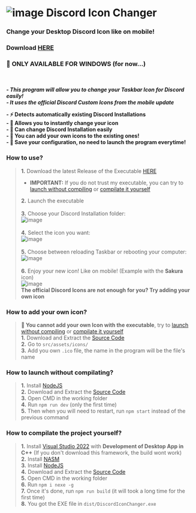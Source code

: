 # ![image](https://github.com/Ezzud/Discord-Icon-Changer/assets/44119886/57eb02d5-d2eb-4dec-bb8b-0066ac9c1304) Discord Icon Changer
### Change your Desktop Discord Icon like on mobile!
### Download [HERE](https://github.com/Ezzud/Discord-Icon-Changer/releases/download/1.0.1/DiscordIconChanger.exe)
### 📛 **ONLY AVAILABLE FOR WINDOWS** (for now...)
<br><br>
  ***- This program will allow you to change your **Taskbar Icon** for Discord easily!***<br>
  ***- It uses the official Discord Custom Icons from the mobile update***<br>

  **- ⚡ Detects automatically existing Discord Installations**<br>
  **- 🎃 Allows you to instantly change your icon**<br>
  **- 🎈 Can change Discord Installation easily**<br>
  **- 👤 You can add your own icons to the existing ones!**<br>
  **- 🔧 Save your configuration, no need to launch the program everytime!**<br>



### How to use?
> **1.** Download the latest Release of the Executable [HERE](https://github.com/Ezzud/Discord-Icon-Changer/releases)<br>
> - **IMPORTANT:** If you do not trust my executable, you can try to [launch without compiling](https://github.com/Ezzud/Discord-Icon-Changer/edit/master/README.md#how-to-launch-without-compilating) or [compilate it yourself](https://github.com/Ezzud/Discord-Icon-Changer/edit/master/README.md#how-to-compilate-the-project-yourself)<br>
> 
> **2.** Launch the executable<br><br>
> **3.** Choose your Discord Installation folder:<br>
> ![image](https://github.com/Ezzud/Discord-Icon-Changer/assets/44119886/99580ac2-dadd-4f99-8386-488953fbc049)<br><br>
> **4.** Select the icon you want:<br>
> ![image](https://github.com/Ezzud/Discord-Icon-Changer/assets/44119886/7f145743-d97d-4f80-a2c0-7ac084d2e0c2)<br><br>
> **5.** Choose between reloading Taskbar or rebooting your computer:<br>
> ![image](https://github.com/Ezzud/Discord-Icon-Changer/assets/44119886/eb641a8c-30dc-41d2-8e82-3e609d82f652)<br><br>
> **6.** Enjoy your new icon! Like on mobile! (Example with the **Sakura** icon)<br>
> ![image](https://github.com/Ezzud/Discord-Icon-Changer/assets/44119886/57eb02d5-d2eb-4dec-bb8b-0066ac9c1304)<br>
> **The official Discord Icons are not enough for you? Try adding your own icon**<br>

### How to add your own icon?
> **📛 You cannot add your own Icon with the executable**, try to [launch without compiling](https://github.com/Ezzud/Discord-Icon-Changer/edit/master/README.md#how-to-launch-without-compilating) or [compilate it yourself](https://github.com/Ezzud/Discord-Icon-Changer/edit/master/README.md#how-to-compilate-the-project-yourself)<br>
> **1.** Download and Extract the [Source Code](https://github.com/Ezzud/Discord-Icon-Changer)<br>
> **2.** Go to `src/assets/icons/`<br>
> **3.** Add you own `.ico` file, the name in the program will be the file's name<br>



### How to launch without compilating?
> **1.** Install [NodeJS](https://nodejs.org/)<br>
> **2.** Download and Extract the [Source Code](https://github.com/Ezzud/Discord-Icon-Changer)<br>
> **3.** Open CMD in the working folder<br>
> **4.** Run `npm run dev` (only the first time)<br>
> **5.** Then when you will need to restart, run `npm start` instead of the previous command<br>

### How to compilate the project yourself?
> **1.** Install [Visual Studio 2022](https://visualstudio.microsoft.com/fr/) with **Development of Desktop App in C++** (If you don't download this framework, the build wont work)<br>
> **2.** Install [NASM](https://www.nasm.us)<br>
> **3.** Install [NodeJS](https://nodejs.org/)<br>
> **4.** Download and Extract the [Source Code](https://github.com/Ezzud/Discord-Icon-Changer)<br>
> **5.** Open CMD in the working folder<br>
> **6.** Run `npm i nexe -g`<br>
> **7.** Once it's done, run `npm run build` (it will took a long time for the first time)<br>
> **8.** You got the EXE file in `dist/DiscordIconChanger.exe`<br>


